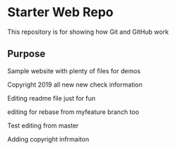 # Starter Web Repo

This repository is for showing how Git and GitHub work

## Purpose

Sample website with plenty of files for demos

Copyright 2019 all new new check
information

Editing readme file just for fun

editing for rebase from myfeature branch too

Test editing from master

Adding copyright infrmaiton